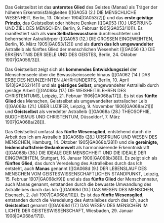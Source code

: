 
Das Geistselbst ist das **unterstes Glied** des Geistes (Manas) als Träger der höheren Erkenntnisfähigkeiten ([[GA053 (2.) DIE MENSCHLICHE WESENHEIT, Berlin, 13. Oktober 1904|GA053/2]]) und das **erste geistige Prinzip**, das Geistselbst oder höhere Denken ([[GA053 (10.) URSPRUNG UND ZIEL DES MENSCHEN, Berlin, 9. Februar 1905|GA053/10]]). Es manifestiert sich als **vom Selbstbewusstsein** durchleuchteter und beherrschter Astralkörper ([[GA053 (12.) DIE GROSSEN EINGEWEIHTEN, Berlin, 16. März 1905|GA053/12]]) und als **durch das Ich umgewandelter** Astralleib als fünftes Glied der menschlichen Wesenheit ([[GA056 (3.) DIE ERKENNTNIS DER SEELE UND DES GEISTES, Berlin, 24. Oktober 1907|GA056/3]]).

Das Geistselbst zeigt sich als **kommendes Entwicklungsziel** der Menschenseele über die Bewusstseinsseele hinaus ([[GA062 (14.) DAS ERBE DES NEUNZEHNTEN JAHRHUNDERTS, Berlin, 10. April 1913|GA062/14]]) und als **geistiges Selbst**, umgewandelter Astralleib durch geistige Arbeit ([[GA068a (17.) DIE WEISHEITSLEHREN DES CHRISTENTUMS, Leipzig, 21. Februar 1906|GA068a/17]]). Es ist das **fünfte Glied** des Menschen, Geistselbst als umgewandelter astralischer Leib ([[GA068a (21.) ÜBER LUZIFER, Leipzig, 9. November 1906|GA068a/21]]) und **Geistselbst** als veredelter Astralleib ([[GA068a (28.) THEOSOPHIE, BUDDHISMUS UND CHRISTENTUM, Düsseldorf, 7. März 1907|GA068a/28]]).

Das Geistselbst umfasst das **fünfte Wesensglied**, entstehend durch die Arbeit des Ich am Astralleib ([[GA068b (28.) URSPRUNG UND WESEN DES MENSCHEN, Hamburg, 14. Oktober 1905|GA068b/28]]) und die **gereinigte, leidenschaftsfreie Gedankenwelt** als harmonisierende Erkenntniskraft ([[GA068b (38.) DIE IDEALE DER MENSCHHEIT UND DIE IDEALE DER EINGEWEIHTEN, Stuttgart, 16. Januar 1906|GA068b/38]]). Es zeigt sich als **fünftes Glied**, das durch Veredelung des Astralleibes durch das Ich entsteht, auch **Manas** genannt ([[GA068d (9.) DER LEBENSLAUF DES MENSCHEN VOM GEISTESWISSENSCHAFTLICHEN STANDPUNKT, Leipzig, 15. Februar 1907|GA068d/9]]) und als das **fünfte Glied** der Menschennatur, auch Manas genannt, entstanden durch die bewusste Umwandlung des Astralleibes durch das Ich ([[GA068d (10.) DAS WESEN DES MENSCHEN, Eisenach, 2. Juli 1907|GA068d/10]]). Es ist das **fünfte Wesensglied**, entstanden durch die Veredelung des Astralleibes durch das Ich, auch **Geistselbst** genannt ([[GA068d (17.) DAS WESEN DES MENSCHEN IM LICHTE DER GEISTESWISSENSCHAFT, Wiesbaden, 29. Januar 1908|GA068d/17]]).
